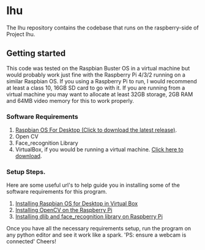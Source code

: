 # Ihu
The Ihu repository contains the codebase that runs on the raspberry-side of Project Ihu.

## Getting started
This code was tested on the Raspbian Buster OS in a virtual machine but would probably work just fine with the Raspberry Pi 4/3/2 running on a similar Raspbian OS. If you using a Raspberry Pi to run, I would recommend at least a class 10, 16GB SD card to go with it. If you are running from a virtual machine you may want to allocate at least 32GB storage, 2GB RAM and 64MB video memory for this to work properly.

### Software Requirements
1. [Raspbian OS For Desktop (Click to download the latest release)](https://www.raspberrypi.org/downloads/raspberry-pi-desktop/).
2. Open CV
3. Face_recognition Library
4. VirtualBox, if you would be running a virtual machine. [Click here to download](https://www.virtualbox.org/wiki/Downloads).

### Setup Steps.
Here are some useful url's to help guide you in installing some of the software requirements for this program.

1. [Installing Raspbian OS for Desktop in Virtual Box](https://roboticsbackend.com/install-raspbian-desktop-on-a-virtual-machine-virtualbox/)
2. [Installing OpenCV on the Raspberry Pi](https://pimylifeup.com/raspberry-pi-opencv/)
3. [Installing dlib and face_recognition library on Raspberry Pi](https://gist.github.com/ageitgey/1ac8dbe8572f3f533df6269dab35df65#steps)

Once you have all the necessary requirements setup, run the program on any python editor and see it work like a spark.
'PS: ensure a webcam is connected'
Cheers!
